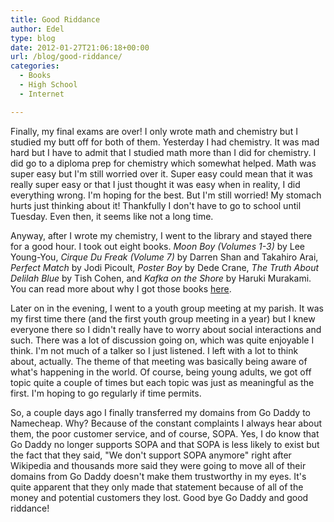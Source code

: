 ```yaml
---
title: Good Riddance
author: Edel
type: blog
date: 2012-01-27T21:06:18+00:00
url: /blog/good-riddance/
categories:
  - Books
  - High School
  - Internet

---
```

Finally, my final exams are over! I only wrote math and chemistry but I studied my butt off for both of them. Yesterday I had chemistry. It was mad hard but I have to admit that I studied math more than I did for chemistry. I did go to a diploma prep for chemistry which somewhat helped. Math was super easy but I'm still worried over it. Super easy could mean that it was really super easy or that I just thought it was easy when in reality, I did everything wrong. I'm hoping for the best. But I'm still worried! My stomach hurts just thinking about it! Thankfully I don't have to go to school until Tuesday. Even then, it seems like not a long time.

Anyway, after I wrote my chemistry, I went to the library and stayed there for a good hour. I took out eight books. _Moon Boy (Volumes 1-3)_ by Lee Young-You, _Cirque Du Freak (Volume 7)_ by Darren Shan and Takahiro Arai, _Perfect Match_ by Jodi Picoult, _Poster Boy_ by Dede Crane, _The Truth About Delilah Blue_ by Tish Cohen, and _Kafka on the Shore_ by Haruki Murakami. You can read more about why I got those books [here][1].

Later on in the evening, I went to a youth group meeting at my parish. It was my first time there (and the first youth group meeting in a year) but I knew everyone there so I didn't really have to worry about social interactions and such. There was a lot of discussion going on, which was quite enjoyable I think. I'm not much of a talker so I just listened. I left with a lot to think about, actually. The theme of that meeting was basically being aware of what's happening in the world. Of course, being young adults, we got off topic quite a couple of times but each topic was just as meaningful as the first. I'm hoping to go regularly if time permits.

So, a couple days ago I finally transferred my domains from Go Daddy to Namecheap. Why? Because of the constant complaints I always hear about them, the poor customer service, and of course, SOPA. Yes, I do know that Go Daddy no longer supports SOPA and that SOPA is less likely to exist but the fact that they said, "We don't support SOPA anymore" right after Wikipedia and thousands more said they were going to move all of their domains from Go Daddy doesn't make them trustworthy in my eyes. It's quite apparent that they only made that statement because of all of the money and potential customers they lost. Good bye Go Daddy and good riddance!




 [1]: http://room304.brokenphrases.info/at-the-library-1/